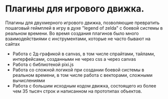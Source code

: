 # Плагины для игрового движка.

Плагины для двухмерного игрового движка, позволяющие превратить пошаговый геймплей в игру в духе "legend of zelda" с боевой системы в реальном времени. Во время создания плагинов было много взаимодействиями с инструментами, которые не часто бывают на сайтах

- Работа с 2д-графикой в canvas, в том числе спрайтами, тайлами, интерфейсами, созданными не через css а через canvas
- Работа с библиотекой pixi.js
- Работа со сложной логикой при создании боевой системы в реальном времени, в том числе работа с векторами, сложными вычислениями
- Работа с большим исходным кодом движка, состоящего из более чем 35 тысяч строк и написанном на прототипах объектов.
